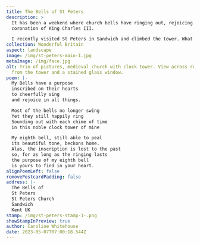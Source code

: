 ```yaml
---
title: The Bells of St Peters
description: >
  It has been a weekend where church bells have ringing out, rejoicing in the
  coronation of King Charles III.

  I recently visited St Peters in Sandwich and climbed the tower. What a Gem to see. Here I learnt the bells had inscriptions on them, giving the bells a message to ring out. How cool is that?
collection: Wonderful Britain
aspect: landscape
image: /img/st-peters-main-1.jpg
metaImage: /img/face.jpg
alt: Trio of pictures, medieval church with clock tower. View across rooftops
  from the tower and a stained glass window.
poem: |-
  My Bells have a purpose
  inscribed on their hearts
  to cheerfully sing
  and rejoice in all things.

  Most of the bells no longer swing
  Yet they still happily ring
  Sounding out with each chime of time 
  in this noble clock tower of mine

  My eighth bell, still able to peal
  its beautiful tone, beckons home.
  Alas, the inscription is lost to the past
  so, for as long as the ringing lasts
  the purpose of my eighth bell 
  is yours to find in your heart.
alignPoemLeft: false
removePostcardPadding: false
address: |-
  The Bells of 
  St Peters
  St Peters Church
  Sandwich
  Kent UK
stamp: /img/st-peters-stamp-1-.png
showStampInPreview: true
author: Caroline Whitehouse
date: 2023-05-07T07:00:18.544Z
---
```

